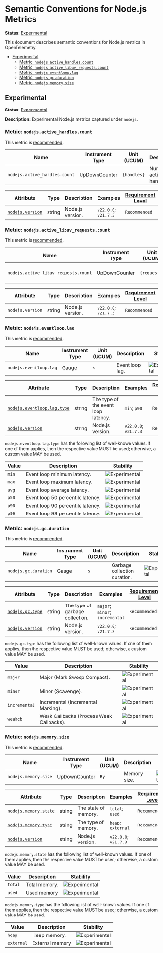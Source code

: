 <!--- Hugo front matter used to generate the website version of this page:
linkTitle: Node.js
--->

# Semantic Conventions for Node.js Metrics

**Status**: [Experimental][DocumentStatus]

This document describes semantic conventions for Node.js metrics in OpenTelemetry.

<!-- Re-generate TOC with `markdown-toc --no-first-h1 -i` -->

<!-- toc -->

- [Experimental](#experimental)
  - [Metric: `nodejs.active_handles.count`](#metric-nodejsactive_handlescount)
  - [Metric: `nodejs.active_libuv_requests.count`](#metric-nodejsactive_libuv_requestscount)
  - [Metric: `nodejs.eventloop.lag`](#metric-nodejseventlooplag)
  - [Metric: `nodejs.gc.duration`](#metric-nodejsgcduration)
  - [Metric: `nodejs.memory.size`](#metric-nodejsmemorysize)

<!-- tocstop -->

## Experimental

**Status**: [Experimental][DocumentStatus]

**Description:** Experimental Node.js metrics captured under `nodejs.`

### Metric: `nodejs.active_handles.count`

This metric is [recommended][MetricRecommended].

<!-- semconv metric.nodejs.active_handles.count(metric_table) -->
| Name     | Instrument Type | Unit (UCUM) | Description    | Stability |
| -------- | --------------- | ----------- | -------------- | --------- |
| `nodejs.active_handles.count` | UpDownCounter | `{handles}` | Number of active handles. | ![Experimental](https://img.shields.io/badge/-experimental-blue) |
<!-- endsemconv -->

<!-- semconv metric.nodejs.active_handles.count(full) -->
| Attribute  | Type | Description  | Examples  | [Requirement Level](https://opentelemetry.io/docs/specs/semconv/general/attribute-requirement-level/) | Stability |
|---|---|---|---|---|---|
| [`nodejs.version`](/docs/attributes-registry/nodejs.md) | string | Node.js version. | `v22.0.0`; `v21.7.3` | `Recommended` | ![Experimental](https://img.shields.io/badge/-experimental-blue) |
<!-- endsemconv -->

### Metric: `nodejs.active_libuv_requests.count`

This metric is [recommended][MetricRecommended].

<!-- semconv metric.nodejs.active_libuv_requests.count(metric_table) -->
| Name     | Instrument Type | Unit (UCUM) | Description    | Stability |
| -------- | --------------- | ----------- | -------------- | --------- |
| `nodejs.active_libuv_requests.count` | UpDownCounter | `{requests}` | Number of active libuv requests. | ![Experimental](https://img.shields.io/badge/-experimental-blue) |
<!-- endsemconv -->

<!-- semconv metric.nodejs.active_libuv_requests.count(full) -->
| Attribute  | Type | Description  | Examples  | [Requirement Level](https://opentelemetry.io/docs/specs/semconv/general/attribute-requirement-level/) | Stability |
|---|---|---|---|---|---|
| [`nodejs.version`](/docs/attributes-registry/nodejs.md) | string | Node.js version. | `v22.0.0`; `v21.7.3` | `Recommended` | ![Experimental](https://img.shields.io/badge/-experimental-blue) |
<!-- endsemconv -->

### Metric: `nodejs.eventloop.lag`

This metric is [recommended][MetricRecommended].

<!-- semconv metric.nodejs.eventloop.lag(metric_table) -->
| Name     | Instrument Type | Unit (UCUM) | Description    | Stability |
| -------- | --------------- | ----------- | -------------- | --------- |
| `nodejs.eventloop.lag` | Gauge | `s` | Event loop lag. | ![Experimental](https://img.shields.io/badge/-experimental-blue) |
<!-- endsemconv -->

<!-- semconv metric.nodejs.eventloop.lag(full) -->
| Attribute  | Type | Description  | Examples  | [Requirement Level](https://opentelemetry.io/docs/specs/semconv/general/attribute-requirement-level/) | Stability |
|---|---|---|---|---|---|
| [`nodejs.eventloop.lag.type`](/docs/attributes-registry/nodejs.md) | string | The type of the event loop latency. | `min`; `p90` | `Recommended` | ![Experimental](https://img.shields.io/badge/-experimental-blue) |
| [`nodejs.version`](/docs/attributes-registry/nodejs.md) | string | Node.js version. | `v22.0.0`; `v21.7.3` | `Recommended` | ![Experimental](https://img.shields.io/badge/-experimental-blue) |

`nodejs.eventloop.lag.type` has the following list of well-known values. If one of them applies, then the respective value MUST be used; otherwise, a custom value MAY be used.

| Value  | Description | Stability |
|---|---|---|
| `min` | Event loop minimum latency. | ![Experimental](https://img.shields.io/badge/-experimental-blue) |
| `max` | Event loop maximum latency. | ![Experimental](https://img.shields.io/badge/-experimental-blue) |
| `avg` | Event loop average latency. | ![Experimental](https://img.shields.io/badge/-experimental-blue) |
| `p50` | Event loop 50 percentile latency. | ![Experimental](https://img.shields.io/badge/-experimental-blue) |
| `p90` | Event loop 90 percentile latency. | ![Experimental](https://img.shields.io/badge/-experimental-blue) |
| `p99` | Event loop 99 percentile latency. | ![Experimental](https://img.shields.io/badge/-experimental-blue) |
<!-- endsemconv -->

### Metric: `nodejs.gc.duration`

This metric is [recommended][MetricRecommended].

<!-- semconv metric.nodejs.gc.duration(metric_table) -->
| Name     | Instrument Type | Unit (UCUM) | Description    | Stability |
| -------- | --------------- | ----------- | -------------- | --------- |
| `nodejs.gc.duration` | Gauge | `s` | Garbage collection duration. | ![Experimental](https://img.shields.io/badge/-experimental-blue) |
<!-- endsemconv -->

<!-- semconv metric.nodejs.gc.duration(full) -->
| Attribute  | Type | Description  | Examples  | [Requirement Level](https://opentelemetry.io/docs/specs/semconv/general/attribute-requirement-level/) | Stability |
|---|---|---|---|---|---|
| [`nodejs.gc.type`](/docs/attributes-registry/nodejs.md) | string | The type of garbage collection. | `major`; `minor`; `incremental` | `Recommended` | ![Experimental](https://img.shields.io/badge/-experimental-blue) |
| [`nodejs.version`](/docs/attributes-registry/nodejs.md) | string | Node.js version. | `v22.0.0`; `v21.7.3` | `Recommended` | ![Experimental](https://img.shields.io/badge/-experimental-blue) |

`nodejs.gc.type` has the following list of well-known values. If one of them applies, then the respective value MUST be used; otherwise, a custom value MAY be used.

| Value  | Description | Stability |
|---|---|---|
| `major` | Major (Mark Sweep Compact). | ![Experimental](https://img.shields.io/badge/-experimental-blue) |
| `minor` | Minor (Scavenge). | ![Experimental](https://img.shields.io/badge/-experimental-blue) |
| `incremental` | Incremental (Incremental Marking). | ![Experimental](https://img.shields.io/badge/-experimental-blue) |
| `weakcb` | Weak Callbacks (Process Weak Callbacks). | ![Experimental](https://img.shields.io/badge/-experimental-blue) |
<!-- endsemconv -->

### Metric: `nodejs.memory.size`

This metric is [recommended][MetricRecommended].

<!-- semconv metric.nodejs.memory.size(metric_table) -->
| Name     | Instrument Type | Unit (UCUM) | Description    | Stability |
| -------- | --------------- | ----------- | -------------- | --------- |
| `nodejs.memory.size` | UpDownCounter | `By` | Memory size. | ![Experimental](https://img.shields.io/badge/-experimental-blue) |
<!-- endsemconv -->

<!-- semconv metric.nodejs.memory.size(full) -->
| Attribute  | Type | Description  | Examples  | [Requirement Level](https://opentelemetry.io/docs/specs/semconv/general/attribute-requirement-level/) | Stability |
|---|---|---|---|---|---|
| [`nodejs.memory.state`](/docs/attributes-registry/nodejs.md) | string | The state of memory. | `total`; `used` | `Recommended` | ![Experimental](https://img.shields.io/badge/-experimental-blue) |
| [`nodejs.memory.type`](/docs/attributes-registry/nodejs.md) | string | The type of memory. | `heap`; `external` | `Recommended` | ![Experimental](https://img.shields.io/badge/-experimental-blue) |
| [`nodejs.version`](/docs/attributes-registry/nodejs.md) | string | Node.js version. | `v22.0.0`; `v21.7.3` | `Recommended` | ![Experimental](https://img.shields.io/badge/-experimental-blue) |

`nodejs.memory.state` has the following list of well-known values. If one of them applies, then the respective value MUST be used; otherwise, a custom value MAY be used.

| Value  | Description | Stability |
|---|---|---|
| `total` | Total memory. | ![Experimental](https://img.shields.io/badge/-experimental-blue) |
| `used` | Used memory | ![Experimental](https://img.shields.io/badge/-experimental-blue) |

`nodejs.memory.type` has the following list of well-known values. If one of them applies, then the respective value MUST be used; otherwise, a custom value MAY be used.

| Value  | Description | Stability |
|---|---|---|
| `heap` | Heap memory. | ![Experimental](https://img.shields.io/badge/-experimental-blue) |
| `external` | External memory | ![Experimental](https://img.shields.io/badge/-experimental-blue) |
<!-- endsemconv -->

[DocumentStatus]: https://github.com/open-telemetry/opentelemetry-specification/tree/v1.31.0/specification/document-status.md
[MetricRecommended]: /docs/general/metric-requirement-level.md#recommended
